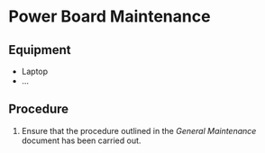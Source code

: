 # Power Board Maintenance

## Equipment

 * Laptop
 * ...

## Procedure

 1. Ensure that the procedure outlined in the *General Maintenance* document has been carried out.
